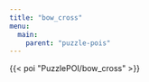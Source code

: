 ```yaml
---
title: "bow_cross"
menu:
  main:
    parent: "puzzle-pois"
---
```


{{< poi "PuzzlePOI/bow_cross" >}}
